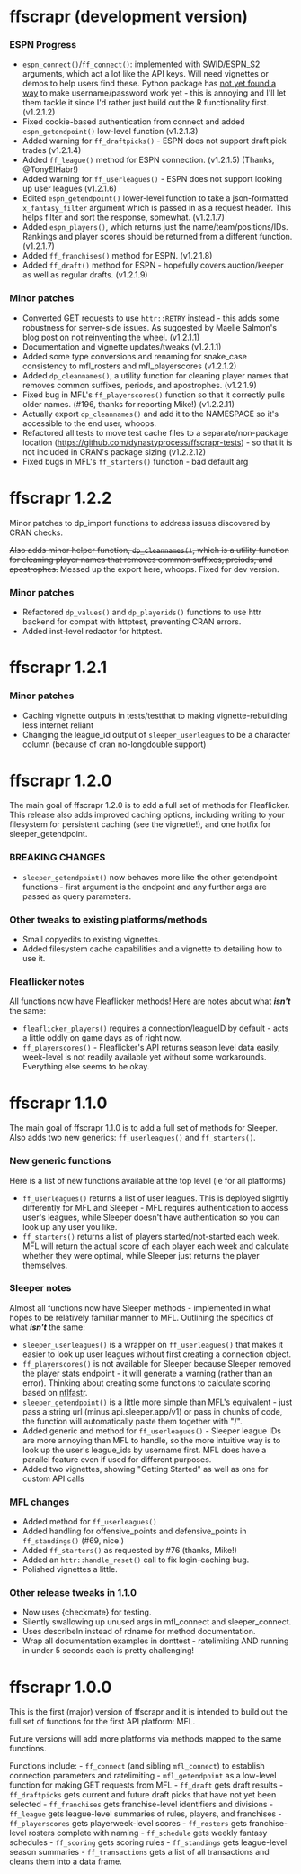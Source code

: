 # ffscrapr (development version)

### ESPN Progress

-   `espn_connect()`/`ff_connect()`: implemented with SWID/ESPN_S2 arguments, which act a lot like the API keys. Will need vignettes or demos to help users find these. Python package has [not yet found a way](https://github.com/cwendt94/espn-api/discussions/128) to make username/password work yet - this is annoying and I'll let them tackle it since I'd rather just build out the R functionality first. (v1.2.1.2)
-   Fixed cookie-based authentication from connect and added `espn_getendpoint()` low-level function (v1.2.1.3)
-   Added warning for `ff_draftpicks()` - ESPN does not support draft pick trades (v1.2.1.4)
-   Added `ff_league()` method for ESPN connection. (v1.2.1.5) (Thanks, @TonyElHabr!)
-   Added warning for `ff_userleagues()` - ESPN does not support looking up user leagues (v1.2.1.6)
-   Edited `espn_getendpoint()` lower-level function to take a json-formatted `x_fantasy_filter` argument which is passed in as a request header. This helps filter and sort the response, somewhat. (v1.2.1.7)
-   Added `espn_players()`, which returns just the name/team/positions/IDs. Rankings and player scores should be returned from a different function. (v1.2.1.7)
-   Added `ff_franchises()` method for ESPN. (v1.2.1.8)
-   Added `ff_draft()` method for ESPN - hopefully covers auction/keeper as well as regular drafts. (v1.2.1.9)

### Minor patches

- Converted GET requests to use `httr::RETRY` instead - this adds some robustness for server-side issues. As suggested by Maelle Salmon's blog post on [not reinventing the wheel](https://blog.r-hub.io/2020/04/07/retry-wheel/). (v1.2.1.1)
- Documentation and vignette updates/tweaks (v1.2.1.1)
- Added some type conversions and renaming for snake_case consistency to mfl_rosters and mfl_playerscores (v1.2.1.2)
- Added `dp_cleannames()`, a utility function for cleaning player names that removes common suffixes, periods, and apostrophes. (v1.2.1.9)
- Fixed bug in MFL's `ff_playerscores()` function so that it correctly pulls older names. (#196, thanks for reporting Mike!) (v1.2.2.11)
- Actually export `dp_cleannames()` and add it to the NAMESPACE so it's accessible to the end user, whoops.
- Refactored all tests to move test cache files to a separate/non-package location (https://github.com/dynastyprocess/ffscrapr-tests) - so that it is not included in CRAN's package sizing (v1.2.2.12)
- Fixed bugs in MFL's `ff_starters()` function - bad default arg


# ffscrapr 1.2.2

Minor patches to dp_import functions to address issues discovered by CRAN checks. 

~~Also adds minor helper function, `dp_cleannames()`, which is a utility function for cleaning player names that removes common suffixes, preiods, and apostrophes.~~ Messed up the export here, whoops. Fixed for dev version.

### Minor patches
-  Refactored `dp_values()` and `dp_playerids()` functions to use httr backend for compat with httptest, preventing CRAN errors.
- Added inst-level redactor for httptest. 

# ffscrapr 1.2.1

### Minor patches

-   Caching vignette outputs in tests/testthat to making vignette-rebuilding less internet reliant
-   Changing the league_id output of `sleeper_userleagues` to be a character column (because of cran no-longdouble support)

# ffscrapr 1.2.0

The main goal of ffscrapr 1.2.0 is to add a full set of methods for Fleaflicker. This release also adds improved caching options, including writing to your filesystem for persistent caching (see the vignette!), and one hotfix for sleeper_getendpoint.

### BREAKING CHANGES

-   `sleeper_getendpoint()` now behaves more like the other getendpoint functions - first argument is the endpoint and any further args are passed as query parameters.

### Other tweaks to existing platforms/methods

-   Small copyedits to existing vignettes.
-   Added filesystem cache capabilities and a vignette to detailing how to use it.

### Fleaflicker notes

All functions now have Fleaflicker methods! Here are notes about what ***isn't*** the same:

-   `fleaflicker_players()` requires a connection/leagueID by default - acts a little oddly on game days as of right now.
-   `ff_playerscores()` - Fleaflicker's API returns season level data easily, week-level is not readily available yet without some workarounds. Everything else seems to be okay.

# ffscrapr 1.1.0

The main goal of ffscrapr 1.1.0 is to add a full set of methods for Sleeper. Also adds two new generics: `ff_userleagues()` and `ff_starters()`.

### New generic functions

Here is a list of new functions available at the top level (ie for all platforms)

-   `ff_userleagues()` returns a list of user leagues. This is deployed slightly differently for MFL and Sleeper - MFL requires authentication to access user's leagues, while Sleeper doesn't have authentication so you can look up any user you like.
-   `ff_starters()` returns a list of players started/not-started each week. MFL will return the actual score of each player each week and calculate whether they were optimal, while Sleeper just returns the player themselves.

### Sleeper notes

Almost all functions now have Sleeper methods - implemented in what hopes to be relatively familiar manner to MFL. Outlining the specifics of what ***isn't*** the same:

-   `sleeper_userleagues()` is a wrapper on `ff_userleagues()` that makes it easier to look up user leagues without first creating a connection object.
-   `ff_playerscores()` is not available for Sleeper because Sleeper removed the player stats endpoint - it will generate a warning (rather than an error). Thinking about creating some functions to calculate scoring based on [nflfastr](https://www.nflfastr.com).
-   `sleeper_getendpoint()` is a little more simple than MFL's equivalent - just pass a string url (minus api.sleeper.app/v1) or pass in chunks of code, the function will automatically paste them together with "/".
-   Added generic and method for `ff_userleagues()` - Sleeper league IDs are more annoying than MFL to handle, so the more intuitive way is to look up the user's league_ids by username first. MFL does have a parallel feature even if used for different purposes.
-   Added two vignettes, showing "Getting Started" as well as one for custom API calls

### MFL changes

-   Added method for `ff_userleagues()`
-   Added handling for offensive_points and defensive_points in `ff_standings()` (\#69, nice.)
-   Added `ff_starters()` as requested by \#76 (thanks, Mike!)
-   Added an `httr::handle_reset()` call to fix login-caching bug.
-   Polished vignettes a little.

### Other release tweaks in 1.1.0

-   Now uses {checkmate} for testing.
-   Silently swallowing up unused args in mfl_connect and sleeper_connect.
-   Uses describeIn instead of rdname for method documentation.
-   Wrap all documentation examples in donttest - ratelimiting AND running in under 5 seconds each is pretty challenging!

# ffscrapr 1.0.0

This is the first (major) version of ffscrapr and it is intended to build out the full set of functions for the first API platform: MFL.

Future versions will add more platforms via methods mapped to the same functions.

Functions include: - `ff_connect` (and sibling `mfl_connect`) to establish connection parameters and ratelimiting - `mfl_getendpoint` as a low-level function for making GET requests from MFL - `ff_draft` gets draft results - `ff_draftpicks` gets current and future draft picks that have not yet been selected - `ff_franchises` gets franchise-level identifiers and divisions - `ff_league` gets league-level summaries of rules, players, and franchises - `ff_playerscores` gets playerweek-level scores - `ff_rosters` gets franchise-level rosters complete with naming - `ff_schedule` gets weekly fantasy schedules - `ff_scoring` gets scoring rules - `ff_standings` gets league-level season summaries - `ff_transactions` gets a list of all transactions and cleans them into a data frame.
